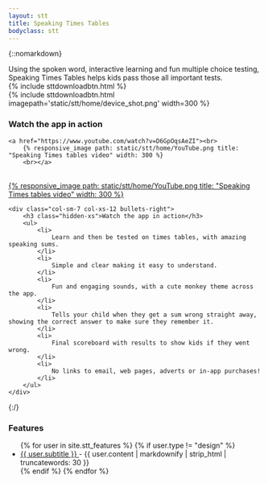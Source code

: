 ```yaml
---
layout: stt
title: Speaking Times Tables
bodyclass: stt
---
```


{::nomarkdown}


<div class="row intro-panel">
	<div class="col-sm-6 col-xs-12">
		<div class="intro-left">
			<div class="intro">
				Using the spoken word, interactive learning and fun multiple choice testing, Speaking Times Tables helps kids pass those all important tests.
			</div>
			<div class="intro-app-btn">
				{% include sttdownloadbtn.html %}
			</div>
		</div>
	</div>
	<div class="col-sm-6 col-xs-12">
		<div class="intro-device">
			{% include sttdownloadbtn.html imagepath='static/stt/home/device_shot.png' width=300 %}
		</div>
	</div>
</div>

<div class="col-sm-5 hidden-sm visible-xs">
	<h3>Watch the app in action</h3>

	<a href="https://www.youtube.com/watch?v=D6GpOqsAeZI"><br>
		{% responsive_image path: static/stt/home/YouTube.png title: "Speaking Times tables video" width: 300 %}
		<br></a>
</div>
<div class="second-row">
<div class="youtube-panel row">
	<div class="col-sm-5 hidden-xs youtube-dekstop-panel">
			<div class="video">
				<a href="https://www.youtube.com/watch?v=D6GpOqsAeZI"><br>
					{% responsive_image path: static/stt/home/YouTube.png title: "Speaking Times tables video" width: 300 %}
					<br></a>
			</div>
	</div>

	<div class="col-sm-7 col-xs-12 bullets-right">
		<h3 class="hidden-xs">Watch the app in action</h3>
		<ul>
			<li>
				Learn and then be tested on times tables, with amazing speaking sums.
			</li>
			<li>
				Simple and clear making it easy to understand.
			</li>
			<li>
				Fun and engaging sounds, with a cute monkey theme across the app.
			</li>
			<li>
				Tells your child when they get a sum wrong straight away, showing the correct answer to make sure they remember it.
			</li>
			<li>
				Final scoreboard with results to show kids if they went wrong.
			</li>
			<li>
				No links to email, web pages, adverts or in-app purchases!
			</li>
		</ul>
	</div>
</div>
</div>

{:/}


<div class="recent_post">
	<h3>Features</h3>
	<ul>
	{% for user in site.stt_features %}
	{%  if user.type != "design" %}
	    <li>
	    	<a href="{{ site.baseurl }}{{ user.url }}">
	  			<u>{{ user.subtitle }}</u>
	  		</a> - {{ user.content | markdownify | strip_html | truncatewords: 30 }}
	  	</li>
	 {% endif %}
	{% endfor %}
	</ul>
</div>


